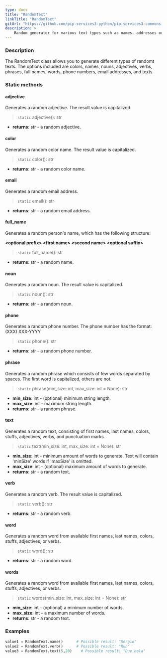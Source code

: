 ```yaml
---
type: docs
title: "RandomText"
linkTitle: "RandomText"
gitUrl: "https://github.com/pip-services3-python/pip-services3-commons-python"
description: >
    Random generator for various text types such as names, addresses or phone numbers.
---
```


### Description

The RandomText class allows you to generate different types of randomt texts. The options included are colors, names, nouns, adjectives, verbs, phrases, full names, words, phone numbers, email addresses, and texts.


### Static methods

#### adjective
Generates a random adjective.
The result value is capitalized.

> `static` adjective(): str 

- **returns**: str - a random adjective.

#### color
Generates a random color name.
The result value is capitalized.

> `static` color(): str

- **returns**: str - a random color name.

#### email
Generates a random email address.

> `static` email(): str

- **returns**: str - a random email address.

#### full_name
Generates a random person's name, which has the following structure:

**\<optional prefix\> \<first name\> \<second name\> \<optional suffix\>**

> `static` full_name(): str

- **returns**: str - a random name.


#### noun
Generates a random noun.
The result value is capitalized.

> `static` noun(): str

- **returns**: str - a random noun.

#### phone
Generates a random phone number.
The phone number has the format: (XXX) XXX-YYYY

> `static` phone(): str

- **returns**: str -  a random phone number.


#### phrase
Generates a random phrase which consists of few words separated by spaces.
The first word is capitalized, others are not.

> `static` phrase(min_size: int, max_size: int = None): str 

- **min_size**: int - (optional) minimum string length.
- **max_size**: int -  maximum string length.
- **returns**: str -  a random phrase.

#### text
Generates a random text, consisting of first names, last names, colors, stuffs, adjectives, verbs, and punctuation marks.

> `static` text(min_size: int, max_size: int = None): str

- **min_size**: int - minimum amount of words to generate. Text will contain 'minSize' words if 'maxSize' is omitted.
- **max_size**: int -  (optional) maximum amount of words to generate.
- **returns**: str -  a random text.

#### verb
Generates a random verb.
The result value is capitalized.

> `static` verb(): str

- **returns**: str - a random verb.


#### word
Generates a random word from available first names, last names, colors, stuffs, adjectives, or verbs.

> `static` word(): str

- **returns**: str - a random word.

#### words
Generates a random word from available first names, last names, colors, stuffs, adjectives, or verbs.

> `static` words(min_size: int, max_size: int = None): str

- **min_size**: int - (optional) a minimum number of words.
- **max_size**: int - a maximum number of words.
- **returns**: str - a random text.

### Examples

```python
value1 = RandomText.name()      # Possible result: "Sergio"
value2 = RandomText.verb()      # Possible result: "Run"
value3 = RandomText.text(5,20)    # Possible result: "Due bela"
```
